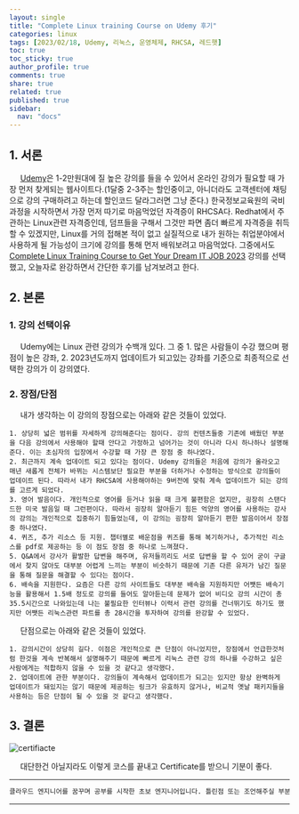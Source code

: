 ```yaml
---
layout: single
title: "Complete Linux training Course on Udemy 후기"
categories: linux
tags: [2023/02/18, Udemy, 리눅스, 운영체제, RHCSA, 레드햇]
toc: true
toc_sticky: true
author_profile: true
comments: true
share: true
related: true
published: true
sidebar:
  nav: "docs"
---
```


## 1. 서론

&nbsp;&nbsp;&nbsp;&nbsp; [Udemy](www.udemy.com)은 1-2만원대에 질 높은 강의를 들을 수 있어서 온라인 강의가 필요할 때 가장 먼저 찾게되는 웹사이트다.(1달중 2-3주는 할인중이고, 아니더라도 고객센터에 채팅으로 강의 구매하려고 하는데 할인코드 달라그러면 그냥 준다.) 한국정보교육원의 국비과정을 시작하면서 가장 먼저 따기로 마음먹었던 자격증이 RHCSA다. Redhat에서 주관하는 Linux관련 자격증인데, 덤프들을 구해서 그것만 파면 좀더 빠르게 자격증을 취득할 수 있겠지만, Linux를 거의 접해본 적이 없고 실질적으로 내가 원하는 취업분야에서 사용하게 될 가능성이 크기에 강의를 통해 먼저 배워보려고 마음먹었다. 그중에서도 [Complete Linux Training Course to Get Your Dream IT JOB 2023](https://www.udemy.com/course/complete-linux-training-course-to-get-your-dream-it-job/) 강의를 선택했고, 오늘자로 완강하면서 간단한 후기를 남겨보려고 한다.

## 2. 본론

### 1. 강의 선택이유

&nbsp;&nbsp;&nbsp;&nbsp; Udemy에는 Linux 관련 강의가 수백개 있다. 그 중 1. 많은 사람들이 수강 했으며 평점이 높은 강좌, 2. 2023년도까지 업데이트가 되고있는 강좌를 기준으로 최종적으로 선택한 강의가 이 강의였다.

### 2. 장점/단점

&nbsp;&nbsp;&nbsp;&nbsp; 내가 생각하는 이 강의의 장점으로는 아래와 같은 것들이 있었다.

```
1. 상당히 넓은 범위를 자세하게 강의해준다는 점이다. 강의 컨텐츠들중 기존에 배웠던 부분을 다음 강의에서 사용해야 할때 안다고 가정하고 넘어가는 것이 아니라 다시 하나하나 설명해준다. 이는 초심자의 입장에서 수강할 때 가장 큰 장점 중 하나였다.
2. 최근까지 계속 업데이트 되고 있다는 점이다. Udemy 강의들은 처음에 강의가 올라오고 매년 새롭게 전체가 바뀌는 시스템보단 필요한 부분을 더하거나 수정하는 방식으로 강의들이 업데이트 된다. 따라서 내가 RHCSA에 사용해야하는 9버전에 맞춰 계속 업데이트가 되는 강의를 고르게 되었다.
3. 영어 발음이다. 개인적으로 영어를 듣거나 읽을 때 크게 불편함은 없지만, 굉장히 스탠다드한 미국 발음일 때 그런편이다. 따라서 굉장히 알아듣기 힘든 억양의 영어를 사용하는 강사의 강의는 개인적으로 집중하기 힘들었는데, 이 강의는 굉장히 알아듣기 편한 발음이어서 장점 중 하나였다.
4. 퀴즈, 추가 리소스 등 지원. 챕터별로 배운점을 퀴즈를 통해 복기하거나, 추가적인 리소스를 pdf로 제공하는 등 이 점도 장점 중 하나로 느껴졌다.
5. Q&A에서 강사가 활발한 답변을 해주며, 유저들끼리도 서로 답변을 할 수 있어 굳이 구글에서 찾지 않아도 대부분 어렵게 느끼는 부분이 비슷하기 때문에 기존 다른 유저가 남긴 질문을 통해 질문을 해결할 수 있다는 점이다.
6. 배속을 지원한다. 요즘은 다른 강의 사이트들도 대부분 배속을 지원하지만 어쨋든 배속기능을 활용해서 1.5배 정도로 강의를 들어도 알아듣는데 문제가 없어 비디오 강의 시간이 총 35.5시간으로 나와있는데 나는 불필요한 인터뷰나 이력서 관련 강의를 건너뛰기도 하기도 했지만 어쨋든 리눅스관련 파트를 총 28시간을 투자하여 강의를 완강할 수 있었다.
```

&nbsp;&nbsp;&nbsp;&nbsp; 단점으로는 아래와 같은 것들이 있었다.

```
1. 강의시간이 상당히 길다. 이점은 개인적으로 큰 단점이 아니었지만, 장점에서 언급한것처럼 한것을 계속 반복해서 설명해주기 때문에 빠르게 리눅스 관련 강의 하나를 수강하고 싶은 사람에게는 적합하지 않을 수 있을 것 같다고 생각했다.
2. 업데이트에 관한 부분이다. 강의들이 계속해서 업데이트가 되고는 있지만 항상 완벽하게 업데이트가 돼있지는 않기 때문에 제공하는 링크가 유효하지 않거나, 비교적 옛날 패키지들을 사용하는 등은 단점이 될 수 있을 것 같다고 생각했다.
```

## 3. 결론

![certifiacte](https://user-images.githubusercontent.com/124491456/219827861-cf4ac4ed-eba7-47f8-98a2-b5af7b894148.jpg)

&nbsp;&nbsp;&nbsp;&nbsp; 대단한건 아닐지라도 이렇게 코스를 끝내고 Certificate를 받으니 기분이 좋다.

---

```bash
클라우드 엔지니어를 꿈꾸며 공부를 시작한 초보 엔지니어입니다. 틀린점 또는 조언해주실 부분이 있으시면 친절하게 댓글 부탁드립니다. 방문해 주셔서 감사합니다 :)
```

---
